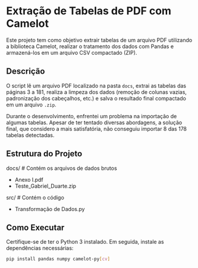 # Extração de Tabelas de PDF com Camelot

Este projeto tem como objetivo extrair tabelas de um arquivo PDF utilizando a biblioteca Camelot, realizar o tratamento dos dados com Pandas e armazená-los em um arquivo CSV compactado (ZIP).

## Descrição

O script lê um arquivo PDF localizado na pasta `docs`, extrai as tabelas das páginas 3 a 181, realiza a limpeza dos dados (remoção de colunas vazias, padronização dos cabeçalhos, etc.) e salva o resultado final compactado em um arquivo `.zip`.

Durante o desenvolvimento, enfrentei um problema na importação de algumas tabelas. Apesar de ter tentado diversas abordagens, a solução final, que considero a mais satisfatória, não conseguiu importar 8 das 178 tabelas detectadas.

## Estrutura do Projeto

docs/ # Contém os arquivos de dados brutos
* Anexo I.pdf
* Teste_Gabriel_Duarte.zip

src/ # Contém o código
* Transformação de Dados.py

## Como Executar
Certifique-se de ter o Python 3 instalado. Em seguida, instale as dependências necessárias:

```bash
pip install pandas numpy camelot-py[cv]
```
